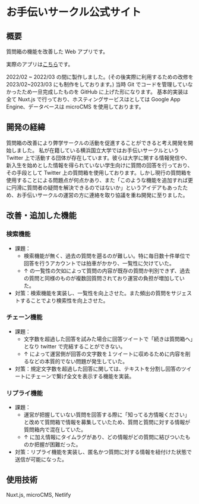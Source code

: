 # お手伝いサークル公式サイト

## 概要

質問箱の機能を改善した Web アプリです。

実際のアプリは[こちら](https://q-box-otetsudai.an.r.appspot.com)です。

2022/02 ~ 2022/03 の間に製作しました。(その後実際に利用するための改修を 2023/02~2023/03 にも制作をしております。)
当時 Git でコードを管理していなかったため一旦完成したものを GitHub に上げた形になります。
基本的実装は全て Nuxt.js で行っており、ホスティングサービスはとしては Google App Engine、データベースは microCMS を使用しております。

## 開発の経緯

質問箱の改善により弊学サークルの活動を促進することができると考え開発を開始しました。
私が在籍している横浜国立大学ではお手伝いサークルという Twitter 上で活動する団体が存在しています。彼らは大学に関する情報発信や、新入生を始めとした情報を得られていない学生向けに質問の回答を行っており、その手段として Twitter 上の質問箱を使用しております。しかし現行の質問箱を使用することによる問題点が何点かあり、また「このような機能を追加すれば更に円滑に質問者の疑問を解決できるのではないか」というアイデアもあったため、お手伝いサークルの運営の方に連絡を取り協議を重ね開発に至りました。

## 改善・追加した機能

### 検索機能

- 課題：
  - 検索機能が無く、過去の質問を遡るのが難しい。特に毎日数十件単位で回答を行うアカウントでは拍車がかかり、一覧性に欠けていた。
  - ↑ の一覧性の欠如によって質問の内容が既存の質問か判別できず、過去の質問と同様のものが複数回質問されており運営の負担が増加していた。
- 対策：検索機能を実装し、一覧性を向上させた。また頻出の質問をサジェストすることでより検索性を向上させた。

### チェーン機能

- 課題：
  - 文字数を超過した回答を試みた場合に回答ツイートで「続きは質問箱へ」となり twitter で完結することができない。
  - ↑ によって運営側が回答の文字数を１ツイートに収めるために内容を削るなどの本質的でない問題が発生していた。
- 対策：規定文字数を超過した回答に関しては、テキストを分割し回答のツイートにチェーンで繋げ全文を表示する機能を実装。

### リプライ機能

- 課題：
  - 運営が把握していない質問を回答する際に「知ってる方情報ください」と改めて質問箱で情報を募集していたため、質問と質問に対する情報が質問箱内で混在していた。
  - ↑ に加え情報にタイムラグがあり、どの情報がどの質問に結びついたものか把握が困難だった。
- 対策：リプライ機能を実装し、匿名かつ質問に対する情報を紐付けた状態で送信が可能になった。

## 使用技術

Nuxt.js, microCMS, Netlify
